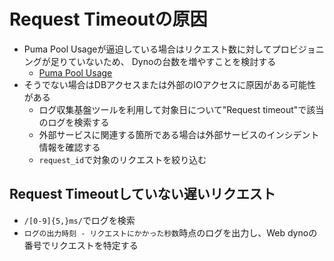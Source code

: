 # Request Timeoutの原因
- Puma Pool Usageが逼迫している場合はリクエスト数に対してプロビジョニングが足りていないため、
  Dynoの台数を増やすことを検討する
  - [Puma Pool Usage](https://devcenter.heroku.com/articles/language-runtime-metrics-ruby#puma-pool-usage)
- そうでない場合はDBアクセスまたは外部のIOアクセスに原因がある可能性がある
  - ログ収集基盤ツールを利用して対象日について"Request timeout"で該当のログを検索する
  - 外部サービスに関連する箇所である場合は外部サービスのインシデント情報を確認する
  - `request_id`で対象のリクエストを絞り込む

## Request Timeoutしていない遅いリクエスト
- `/[0-9]{5,}ms/`でログを検索
- `ログの出力時刻 - リクエストにかかった秒数`時点のログを出力し、Web dynoの番号でリクエストを特定する
